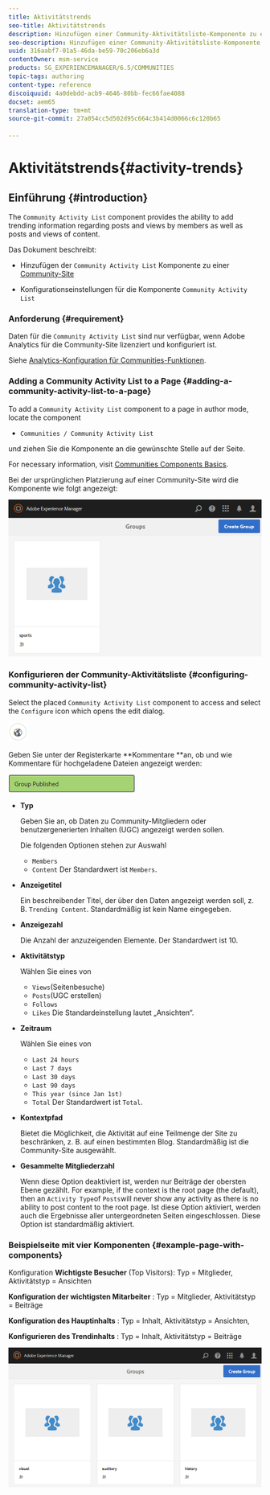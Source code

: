 ```yaml
---
title: Aktivitätstrends
seo-title: Aktivitätstrends
description: Hinzufügen einer Community-Aktivitätsliste-Komponente zu einer Seite
seo-description: Hinzufügen einer Community-Aktivitätsliste-Komponente zu einer Seite
uuid: 316aabf7-01a5-46da-be59-70c206eb6a3d
contentOwner: msm-service
products: SG_EXPERIENCEMANAGER/6.5/COMMUNITIES
topic-tags: authoring
content-type: reference
discoiquuid: 4a0debdd-acb9-4646-80bb-fec66fae4088
docset: aem65
translation-type: tm+mt
source-git-commit: 27a054cc5d502d95c664c3b414d0066c6c120b65

---
```



# Aktivitätstrends{#activity-trends}

## Einführung {#introduction}

The `Community Activity List` component provides the ability to add trending information regarding posts and views by members as well as posts and views of content.

Das Dokument beschreibt:

* Hinzufügen der `Community Activity List` Komponente zu einer [Community-Site](/help/communities/overview.md#community-sites)

* Konfigurationseinstellungen für die Komponente `Community Activity List`

### Anforderung {#requirement}

Daten für die `Community Activity List` sind nur verfügbar, wenn Adobe Analytics für die Community-Site lizenziert und konfiguriert ist.

Siehe [Analytics-Konfiguration für Communities-Funktionen](/help/communities/analytics.md).

### Adding a Community Activity List to a Page {#adding-a-community-activity-list-to-a-page}

To add a `Community Activity List` component to a page in author mode, locate the component

* `Communities / Community Activity List`

und ziehen Sie die Komponente an die gewünschte Stelle auf der Seite.

For necessary information, visit [Communities Components Basics](/help/communities/basics.md).

Bei der ursprünglichen Platzierung auf einer Community-Site wird die Komponente wie folgt angezeigt:

![chlimage_1-54](assets/chlimage_1-54.png)

### Konfigurieren der Community-Aktivitätsliste {#configuring-community-activity-list}

Select the placed `Community Activity List` component to access and select the `Configure` icon which opens the edit dialog.

![chlimage_1-55](assets/chlimage_1-55.png)

Geben Sie unter der Registerkarte **Kommentare **an, ob und wie Kommentare für hochgeladene Dateien angezeigt werden:

![chlimage_1-56](assets/chlimage_1-56.png)

* **Typ**

   Geben Sie an, ob Daten zu Community-Mitgliedern oder benutzergenerierten Inhalten (UGC) angezeigt werden sollen.

   Die folgenden Optionen stehen zur Auswahl

   * `Members`
   * `Content`
   Der Standardwert ist `Members`.

* **Anzeigetitel**

   Ein beschreibender Titel, der über den Daten angezeigt werden soll, z. B. `Trending Content`.
Standardmäßig ist kein Name eingegeben.

* **Anzeigezahl**

   Die Anzahl der anzuzeigenden Elemente.
Der Standardwert ist 10.

* **Aktivitätstyp**

   Wählen Sie eines von

   * `Views`(Seitenbesuche)
   * `Posts`(UGC erstellen)
   * `Follows`
   * `Likes`
   Die Standardeinstellung lautet „Ansichten“.

* **Zeitraum**

   Wählen Sie eines von

   * `Last 24 hours`
   * `Last 7 days`
   * `Last 30 days`
   * `Last 90 days`
   * `This year (since Jan 1st)`
   * `Total`
   Der Standardwert ist `Total`.

* **Kontextpfad**

   Bietet die Möglichkeit, die Aktivität auf eine Teilmenge der Site zu beschränken, z. B. auf einen bestimmten Blog.
Standardmäßig ist die Community-Site ausgewählt.

* **Gesammelte Mitgliederzahl**

   Wenn diese Option deaktiviert ist, werden nur Beiträge der obersten Ebene gezählt. For example, if the context is the root page (the default), then an `Activity Type`of `Posts`will never show any activity as there is no ability to post content to the root page. Ist diese Option aktiviert, werden auch die Ergebnisse aller untergeordneten Seiten eingeschlossen.
Diese Option ist standardmäßig aktiviert.

### Beispielseite mit vier Komponenten {#example-page-with-components}

Konfiguration **Wichtigste Besucher** (Top Visitors): Typ = Mitglieder, Aktivitätstyp = Ansichten

**Konfiguration der wichtigsten Mitarbeiter** : Typ = Mitglieder, Aktivitätstyp = Beiträge

**Konfiguration des Hauptinhalts** : Typ = Inhalt, Aktivitätstyp = Ansichten,

**Konfigurieren des Trendinhalts** : Typ = Inhalt, Aktivitätstyp = Beiträge

![chlimage_1-57](assets/chlimage_1-57.png)

